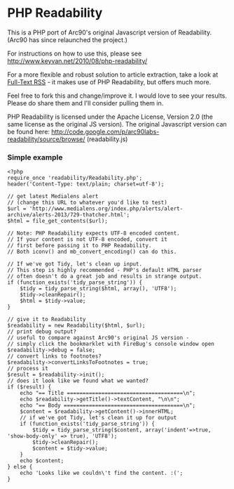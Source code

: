 PHP Readability
================

This is a PHP port of Arc90's original Javascript version of Readability. (Arc90 has since relaunched the project.)

For instructions on how to use this, please see http://www.keyvan.net/2010/08/php-readability/

For a more flexible and robust solution to article extraction, take a look at [Full-Text RSS](http://fivefilters.org/content-only/) - it makes use of PHP Readability, but offers much more.

Feel free to fork this and change/improve it. I would love to see your results. Please do share them and I'll consider pulling them in.

PHP Readability is licensed under the Apache License, Version 2.0 (the same license as the original JS version). The original Javascript version can be found here: http://code.google.com/p/arc90labs-readability/source/browse/ (readability.js)

### Simple example

	<?php
	require_once 'readability/Readability.php';
	header('Content-Type: text/plain; charset=utf-8');

	// get latest Medialens alert 
	// (change this URL to whatever you'd like to test)
	$url = 'http://www.medialens.org/index.php/alerts/alert-archive/alerts-2013/729-thatcher.html';
	$html = file_get_contents($url);

	// Note: PHP Readability expects UTF-8 encoded content.
	// If your content is not UTF-8 encoded, convert it 
	// first before passing it to PHP Readability. 
	// Both iconv() and mb_convert_encoding() can do this.

	// If we've got Tidy, let's clean up input.
	// This step is highly recommended - PHP's default HTML parser
	// often doesn't do a great job and results in strange output.
	if (function_exists('tidy_parse_string')) {
		$tidy = tidy_parse_string($html, array(), 'UTF8');
		$tidy->cleanRepair();
		$html = $tidy->value;
	}

	// give it to Readability
	$readability = new Readability($html, $url);
	// print debug output? 
	// useful to compare against Arc90's original JS version - 
	// simply click the bookmarklet with FireBug's console window open
	$readability->debug = false;
	// convert links to footnotes?
	$readability->convertLinksToFootnotes = true;
	// process it
	$result = $readability->init();
	// does it look like we found what we wanted?
	if ($result) {
		echo "== Title =====================================\n";
		echo $readability->getTitle()->textContent, "\n\n";
		echo "== Body ======================================\n";
		$content = $readability->getContent()->innerHTML;
		// if we've got Tidy, let's clean it up for output
		if (function_exists('tidy_parse_string')) {
			$tidy = tidy_parse_string($content, array('indent'=>true, 'show-body-only' => true), 'UTF8');
			$tidy->cleanRepair();
			$content = $tidy->value;
		}
		echo $content;
	} else {
		echo 'Looks like we couldn\'t find the content. :(';
	}